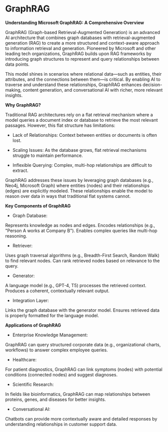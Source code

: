# GraphRAG


**Understanding Microsoft GraphRAG: A Comprehensive Overview**

GraphRAG (Graph-based Retrieval-Augmented Generation) is an advanced AI architecture that combines graph databases with retrieval-augmented generation (RAG) to create a more structured and context-aware approach to information retrieval and generation. Pioneered by Microsoft and other leading tech organizations, GraphRAG builds upon RAG frameworks by introducing graph structures to represent and query relationships between data points.

This model shines in scenarios where relational data—such as entities, their attributes, and the connections between them—is critical. By enabling AI to traverse and understand these relationships, GraphRAG enhances decision-making, content generation, and conversational AI with richer, more relevant insights.

**Why GraphRAG?**

Traditional RAG architectures rely on a flat retrieval mechanism where a model queries a document index or database to retrieve the most relevant passages. However, this flat structure has limitations:

- Lack of Relationships: Context between entities or documents is often lost.

- Scaling Issues: As the database grows, flat retrieval mechanisms struggle to maintain performance.

- Inflexible Querying: Complex, multi-hop relationships are difficult to extract.

GraphRAG addresses these issues by leveraging graph databases (e.g., Neo4j, Microsoft Graph) where entities (nodes) and their relationships (edges) are explicitly modeled. These relationships enable the model to reason over data in ways that traditional flat systems cannot.

**Key Components of GraphRAG**

- Graph Database:

Represents knowledge as nodes and edges.
Encodes relationships (e.g., "Person A works at Company B").
Enables complex queries like multi-hop reasoning.

- Retriever:

Uses graph traversal algorithms (e.g., Breadth-First Search, Random Walk) to find relevant nodes.
Can rank retrieved nodes based on relevance to the query.

- Generator:

A language model (e.g., GPT-4, T5) processes the retrieved context.
Produces a coherent, contextually relevant output.

- Integration Layer:

Links the graph database with the generator model.
Ensures retrieved data is properly formatted for the language model.

**Applications of GraphRAG**

- Enterprise Knowledge Management:

GraphRAG can query structured corporate data (e.g., organizational charts, workflows) to answer complex employee queries.

- Healthcare:

For patient diagnostics, GraphRAG can link symptoms (nodes) with potential conditions (connected nodes) and suggest diagnoses.

- Scientific Research:

In fields like bioinformatics, GraphRAG can map relationships between proteins, genes, and diseases for better insights.

- Conversational AI:

Chatbots can provide more contextually aware and detailed responses by understanding relationships in customer support data.
